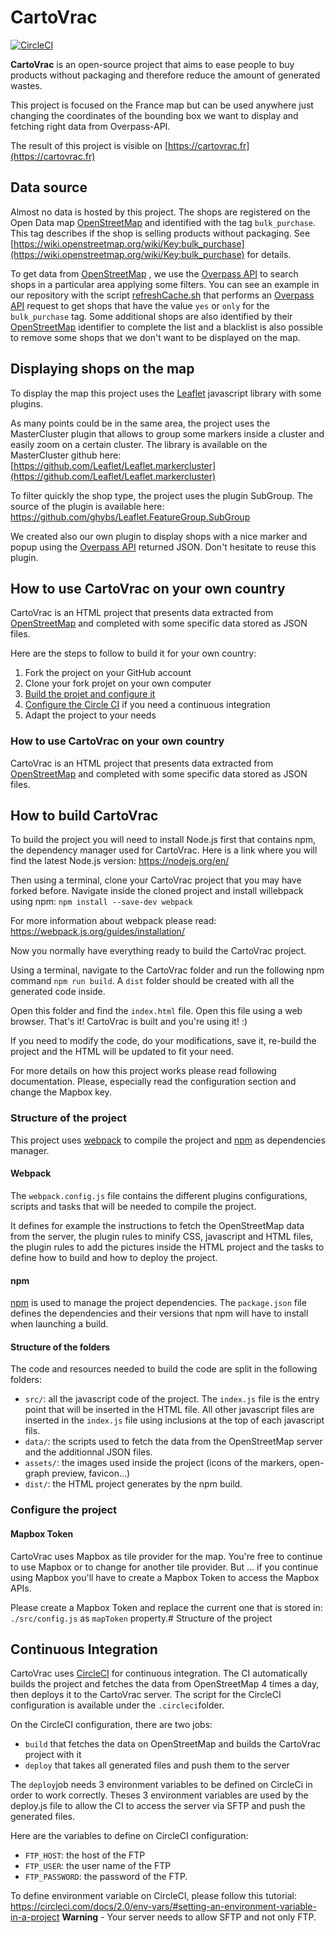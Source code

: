 # CartoVrac

[![CircleCI](https://circleci.com/gh/vivreanantes/cartovrac.svg?style=svg)](https://circleci.com/gh/vivreanantes/cartovrac)

**CartoVrac** is an open-source project that aims to ease people to buy products without packaging and therefore reduce the amount of generated wastes.

This project is focused on the France map but can be used anywhere just changing the coordinates of the bounding box we want to display and fetching right data from Overpass-API.

The result of this project is visible on [https://cartovrac.fr](https://cartovrac.fr) 

## Data source
Almost no data is hosted by this project. The shops are registered on the Open Data map [OpenStreetMap](https://openstreetmap.org) and identified with the tag `bulk_purchase`. This tag describes if the shop is selling products without packaging. See [https://wiki.openstreetmap.org/wiki/Key:bulk_purchase](https://wiki.openstreetmap.org/wiki/Key:bulk_purchase) for details.

To get data from [OpenStreetMap](http://openstreetmap.org) , we use the [Overpass API](https://wiki.openstreetmap.org/wiki/Overpass_API) to search shops in a particular area applying some filters. You can see an example in our repository with the script [refreshCache.sh](https://github.com/vivreanantes/cartovrac/blob/master/refreshCache.sh) that performs an [Overpass API](https://wiki.openstreetmap.org/wiki/Overpass_API) request to get shops that have the value `yes` or `only` for the `bulk_purchase` tag. Some additional shops are also identified by their [OpenStreetMap](http://openstreetmap.org) identifier to complete the list and a blacklist is also possible to remove some shops that we don't want to be displayed on the map.

## Displaying shops on the map
To display the map this project uses the [Leaflet](http://leafletjs.com/) javascript library with some plugins. 

As many points could be in the same area, the project uses the MasterCluster plugin that allows to group some markers inside a cluster and easily zoom on a certain cluster. The library is available on the MasterCluster github here: [https://github.com/Leaflet/Leaflet.markercluster](https://github.com/Leaflet/Leaflet.markercluster)

To filter quickly the shop type, the project uses the plugin SubGroup. The source of the plugin is available here: https://github.com/ghybs/Leaflet.FeatureGroup.SubGroup

We created also our own plugin to display shops with a nice marker and popup using the [Overpass API](https://wiki.openstreetmap.org/wiki/Overpass_API) returned JSON. Don't hesitate to reuse this plugin.
 
## How to use CartoVrac on your own country

CartoVrac is an HTML project that presents data extracted from [OpenStreetMap](https://openstreetmap.org) and completed with some specific data stored as JSON files.

Here are the steps to follow to build it for your own country:
1. Fork the project on your GitHub account
2. Clone your fork projet on your own computer
3. [Build the projet and configure it](README.md#How-to-use-CartoVrac-on-your-own-country)
4. [Configure the Circle CI](README.md#continuous-integration) if you need a continuous integration
5. Adapt the project to your needs

### How to use CartoVrac on your own country

CartoVrac is an HTML project that presents data extracted from [OpenStreetMap](https://openstreetmap.org) and completed with some specific data stored as JSON files.

## How to build CartoVrac

To build the project you will need to install Node.js first that contains npm, the dependency manager used for CartoVrac. Here is a link where you will find the latest Node.js version: https://nodejs.org/en/

Then using a terminal, clone your CartoVrac project that you may have forked before. Navigate inside the cloned project and install willebpack using npm: `npm install --save-dev webpack`

For more information about webpack please read: https://webpack.js.org/guides/installation/

Now you normally have everything ready to build the CartoVrac project.

Using a terminal, navigate to the CartoVrac folder and run the following npm command `npm run build`. A `dist` folder should be created with all the generated code inside.

Open this folder and find the `index.html` file. Open this file using a web browser. That's it! CartoVrac is built and you're using it! :)

If you need to modify the code, do your modifications, save it, re-build the project and the HTML will be updated to fit your need.

For more details on how this project works please read following documentation. Please, especially read the configuration section and change the Mapbox key.

### Structure of the project

This project uses [webpack](https://webpack.js.org) to compile the project and [npm](https://www.npmjs.org) as dependencies manager.

#### Webpack

The `webpack.config.js` file contains the different plugins configurations, scripts and tasks that will be needed to compile the project.

It defines for example the instructions to fetch the OpenStreetMap data from the server, the plugin rules to minify CSS, javascript and HTML files, the plugin rules to add the pictures inside the HTML project and the tasks to define how to build and how to deploy the project.

#### npm

[npm](https://www.npmjs.org) is used to manage the project dependencies. The `package.json` file defines the dependencies and their versions that npm will have to install when launching a build.

#### Structure of the folders

The code and resources needed to build the code are split in the following folders:
- `src/`: all the javascript code of the project. The `index.js` file is the entry point that will be inserted in the HTML file. All other javascript files are inserted in the `index.js` file using inclusions at the top of each javascript fils.
- `data/`: the scripts used to fetch the data from the OpenStreetMap server and the additionnal JSON files.
- `assets/`: the images used inside the project (icons of the markers, open-graph preview, favicon...)
- `dist/`: the HTML project generates by the npm build.

### Configure the project

#### Mapbox Token

CartoVrac uses Mapbox as tile provider for the map. You're free to continue to use Mapbox or to change for another tile provider. But ... if you continue using Mapbox you'll have to create a Mapbox Token to access the Mapbox APIs. 

Please create a Mapbox Token and replace the current one that is stored in: `./src/config.js` as `mapToken` property.# Structure of the project

## Continuous Integration

CartoVrac uses [CircleCI](https://circleci.com/) for continuous integration. The CI automatically builds the project and fetches the data from OpenStreetMap 4 times a day, then deploys it to the CartoVrac server. The script for the CircleCI configuration is available under the `.circleci`folder.

On the CircleCI configuration, there are two jobs: 
- `build` that fetches the data on OpenStreetMap and builds the CartoVrac project with it
- `deploy` that takes all generated files and push them to the server

The `deploy`job needs 3 environment variables to be defined on CircleCi in order to work correctly. Theses 3 environment variables are used by the deploy.js file to allow the CI to access the server via SFTP and push the generated files.

Here are the variables to define on CircleCI configuration:
- `FTP_HOST`: the host of the FTP
- `FTP_USER`: the user name of the FTP
- `FTP_PASSWORD`: the password of the FTP.

To define environment variable on CircleCI, please follow this tutorial: https://circleci.com/docs/2.0/env-vars/#setting-an-environment-variable-in-a-project
**Warning** - Your server needs to allow SFTP and not only FTP.

